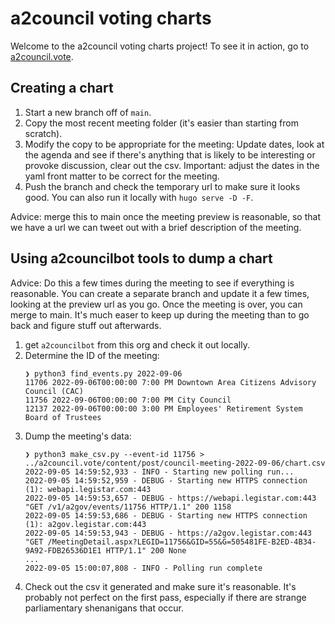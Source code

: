 # a2council voting charts

Welcome to the a2council voting charts project! To see it in action, go to [a2council.vote](https://a2council.vote).

## Creating a chart

1. Start a new branch off of `main`.
1. Copy the most recent meeting folder (it's easier than starting from scratch).
1. Modify the copy to be appropriate for the meeting: Update dates, look at the agenda and see if there's anything that is likely to be interesting or provoke discussion, clear out the csv. Important: adjust the dates in the yaml front matter to be correct for the meeting.
1. Push the branch and check the temporary url to make sure it looks good. You can also run it locally with `hugo serve -D -F`.

Advice: merge this to main once the meeting preview is reasonable, so that we have a url we can tweet out with a brief description of the meeting.

## Using a2councilbot tools to dump a chart

Advice: Do this a few times during the meeting to see if everything is reasonable. You can create a separate branch and update it a few times, looking at the preview url as you go. Once the meeting is over, you can merge to main. It's much easer to keep up during the meeting than to go back and figure stuff out afterwards.

1. get `a2councilbot` from this org and check it out locally.
1. Determine the ID of the meeting:
    ```
    ❯ python3 find_events.py 2022-09-06
    11706 2022-09-06T00:00:00 7:00 PM Downtown Area Citizens Advisory Council (CAC)
    11756 2022-09-06T00:00:00 7:00 PM City Council
    12137 2022-09-06T00:00:00 3:00 PM Employees' Retirement System Board of Trustees
    ```
1. Dump the meeting's data:
    ```
    ❯ python3 make_csv.py --event-id 11756 > ../a2council.vote/content/post/council-meeting-2022-09-06/chart.csv
    2022-09-05 14:59:52,933 - INFO - Starting new polling run...
    2022-09-05 14:59:52,959 - DEBUG - Starting new HTTPS connection (1): webapi.legistar.com:443
    2022-09-05 14:59:53,657 - DEBUG - https://webapi.legistar.com:443 "GET /v1/a2gov/events/11756 HTTP/1.1" 200 1158
    2022-09-05 14:59:53,686 - DEBUG - Starting new HTTPS connection (1): a2gov.legistar.com:443
    2022-09-05 14:59:53,943 - DEBUG - https://a2gov.legistar.com:443 "GET /MeetingDetail.aspx?LEGID=11756&GID=55&G=505481FE-B2ED-4B34-9A92-FDB26536D1E1 HTTP/1.1" 200 None
    ...
    2022-09-05 15:00:07,808 - INFO - Polling run complete
    ```
1. Check out the csv it generated and make sure it's reasonable. It's probably not perfect on the first pass, especially if there are strange parliamentary shenanigans that occur.
